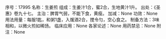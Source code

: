 序号：17995
名称：生姜煎
组成：生姜汁1合，蜜2合，生地黄汁1升。
出处：《圣惠》卷九十七。
主治：脾胃气弱，不能下食，黄瘦。
加减：None
功效：None
用法用量：每服1匙，和粥1盏，入煖酒2合，搅令匀，空心食之。
制备方法：3味相和，以微火煎如稀饧。
临床应用：None
各家论述：None
用药禁忌：None
附注：None
